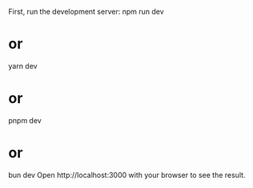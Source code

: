 First, run the development server:
npm run dev

# or

yarn dev

# or

pnpm dev

# or

bun dev
Open http://localhost:3000 with your browser to see the result.

